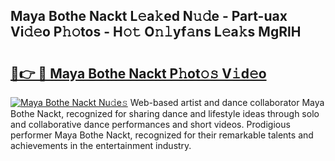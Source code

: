 ## Maya Bothe Nackt L𝚎a𝚔ed N𝚞𝚍e - Part-uax Vi𝚍𝚎o P𝚑𝚘tos - H𝚘𝚝 O𝚗𝚕yf𝚊ns L𝚎a𝚔s MgRlH

# <h2><a href="http://kfeknt.oniu.top/?m=Maya+Bothe+Nackt">🔗👉 🔴 Maya Bothe Nackt P𝚑ot𝚘𝚜 V𝚒d𝚎o</a></h2>

[![Maya Bothe Nackt Nu𝚍e𝚜](https://i.imgur.com/0qMVB7G.gif)](http://kfeknt.oniu.top/?m=Maya+Bothe+Nackt)
Web-based artist and dance collaborator Maya Bothe Nackt, recognized for sharing dance and lifestyle ideas through solo and collaborative dance performances and short videos. Prodigious performer Maya Bothe Nackt, recognized for their remarkable talents and achievements in the entertainment industry.  

